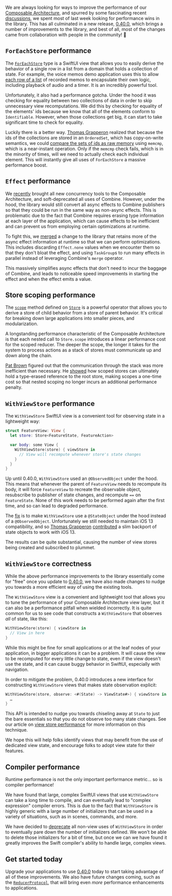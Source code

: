 We are always looking for ways to improve the performance of our [Composable Architecture][tca-gh],
and spurred by some fascinating recent [discussions][performance-gh-discussion], we spent most of
last week looking for performance wins in the library. This has all culminated in a new release,
[0.40.0][0_40_0], which brings a number of improvements to the library, and best of all, most of the
changes came from collaboration with people in the community! 🤗

## `ForEachStore` performance

The [`ForEachStore`][foreachstore-docs] type is a SwiftUI view that allows you to easily derive the
behavior of a single row in a list from a domain that holds a collection of state. For example, the
voice memos demo application uses this to allow [each row of a list][voice-memos-foreachstore-gh] of
recorded memos to encapsulate their own logic, including playback of audio and a timer. It is an
incredibly powerful tool.

Unfortunately, it also had a performance gotcha. Under the hood it was checking for equality between
two collections of data in order to skip unnecessary view recomputations. We did this by checking
for equality of the elements' ids because we know that all of the elements conform to
`Identifiable`. However, when those collections get big, it can start to take significant time to
check for equality.

Luckily there is a better way. [Thomas Grapperon][tgrapperon-twitter] realized that because the ids
of the collections are stored in an `OrderedSet`, which has copy-on-write semantics, we could
[compare the sets of ids as raw memory][memcmp-foreachstore-pr] using `memcmp`, which is a
near-instant operation. Only if the `memcmp` check fails, which is in the minority of times, will we
need to actually check each individual element. This will instantly give all uses of `ForEachStore`
a massive performance boost.

## `Effect` performance

We [recently][async-tca-blog] brought all new concurrency tools to the Composable Architecture, and
soft-deprecated all uses of Combine. However, under the hood, the library would still convert all
async effects to Combine publishers so that they could be run in the same way as non-async effects.
This is problematic due to the fact that Combine requires erasing type information at each layer of
the application, which can cause effects to be inefficient and can prevent us from employing certain
optimizations at runtime.

To fight this, we [merged][effect-internals-pr] a change to the library that retains more of the
async effect information at runtime so that we can perform optimizations. This includes discarding
`Effect.none` values when we encounter them so that they don't bloat the effect, and using
`TaskGroup`s to run many effects in parallel instead of leveraging Combine's `merge` operator.

This massively simplifies async effects that don't need to incur the baggage of Combine, and leads
to noticeable speed improvements in starting the effect and when the effect emits a value.

## Store scoping performance

The [`scope`][scope-docs] method defined on [`Store`][store-docs] is a powerful operator that allows
you to derive a store of child behavior from a store of parent behavior. It's critical for breaking
down large applications into smaller pieces, and modularization.

A longstanding performance characteristic of the Composable Architecture is that each nested call to
`Store.scope` introduces a linear performance cost for the scoped reducer. The deeper the scope, the
longer it takes for the system to process actions as a stack of stores must communicate up and down
along the chain.

[Pat Brown][pat-brown-gh] figured out that the communication through the stack was more inefficient
than necessary. He [showed][store-scoping-pr] how scoped stores can ultimately hold a type-erased
reference to the root store, making scopes a one-time cost so that nested scoping no longer incurs
an additional performance penalty.

## `WithViewStore` performance

The `WithViewStore` SwiftUI view is a convenient tool for observing state in a lightweight way:

```swift
struct FeatureView: View {
  let store: Store<FeatureState, FeatureAction>

  var body: some View {
    WithViewStore(store) { viewStore in
      // View will recompute whenever store's state changes
    }
  }
}
```

Up until 0.40.0, `WithViewStore` used an `@ObservedObject` under the hood. This means that whenever
the parent of `FeatureView` needs to recompute its body, it will force `FeatureView` to recreate the
observable object, resubscribe to publisher of state changes, and recompute `==` on `FeatureState`.
None of this work needs to be performed again after the first time, and so can lead to degraded
performance.

The [fix][withviewstore-stateobject-pr] is to make `WithViewStore` use a `@StateObject` under the
hood instead of a `@ObservedObject`. Unfortunately we still needed to maintain iOS 13 compatibility,
and so [Thomas Grapperon][tgrapperon-twitter] [contributed][ios13-stateobject-pr] a slim backport of
state objects to work with iOS 13.

The results can be quite substantial, causing the number of view stores being created and subscribed
to plummet.

## `WithViewStore` correctness

While the above performance improvements to the library essentially come for "free" once you update
to [0.40.0][0_40_0], we have also made changes to nudge you towards a more efficient way of using
the existing tools.

The `WithViewStore` view is a convenient and lightweight tool that allows you to tune the
performance of your Composable Architecture view layer, but it can also be a performance pitfall
when wielded incorrectly. It is quite common for us to see code that constructs a `WithViewStore`
that observes _all_ of state, like this:

```swift
WithViewStore(store) { viewStore in
  // View in here
}
```

While this might be fine for small applications or at the leaf nodes of your application, in bigger
applications it can be a problem. It will cause the view to be recomputed for every little change to
state, even if the view doesn't use the state, and it can cause buggy behavior in SwiftUI,
especially with navigation.

In order to mitigate the problem, 0.40.0 introduces a new interface for constructing `WithViewStore`
views that makes state observation explicit:

```swift
WithViewStore(store, observe: <#(State) -> ViewState#>) { viewStore in
  …
}
```

This API is intended to nudge you towards chiseling away at `State` to just the bare essentials so
that you do not observe too many state changes. See our article on
[view store performance][view-store-performance-article] for more information on this technique.

We hope this will help folks identify views that may benefit from the use of dedicated view state,
and encourage folks to adopt view state for their features.

## Compiler performance

Runtime performance is not the only important performance metric… so is compiler performance!

We have found that large, complex SwiftUI views that use `WithViewStore` can take a long time to
compile, and can eventually lead to "complex expression" compiler errors. This is due to the fact
that `WithViewStore` is highly generic with a large number of initializers that can be used in a
variety of situations, such as in scenes, commands, and more.

We have decided to [deprecate][withviewstore-deprecations-pr] all non-view uses of `WithViewStore`
in order to eventually pare down the number of initializers defined. We won't be able to delete
those initializers for a bit of time, but once we can we have found it greatly improves the Swift
compiler's ability to handle large, complex views.

## Get started today

Upgrade your applications to use [0.40.0][0_40_0] today to start taking advantage of all of these
improvements. We also have future changes coming, such as the
[`ReducerProtocol`][reducer-protocol-discussion], that will bring even _more_ performance
enhancements to applications.

[pat-brown-gh]: https://github.com/iampatbrown
[effect-lol]: https://gist.github.com/mbrandonw/4c88b045cc1c161931e9be875957654a
[async-tca-blog]: https://www.pointfree.co/blog/posts/79-async-composable-architecture
[voice-memos-foreachstore-gh]: https://github.com/pointfreeco/swift-composable-architecture/blob/c63f32395335aca0e79294b56529c1e81df4bef9/Examples/VoiceMemos/VoiceMemos/VoiceMemos.swift#L150-L154
[tgrapperon-twitter]: http://twitter.com/tgrapperon
[foreachstore-docs]: https://pointfreeco.github.io/swift-composable-architecture/main/documentation/composablearchitecture/foreachstore
[0_40_0]: https://github.com/pointfreeco/swift-composable-architecture/releases/tag/0.40.0
[tca-gh]: https://github.com/pointfreeco/swift-composable-architecture
[better-performance-bonanza]: https://www.pointfree.co/blog/posts/61-better-performance-bonanza
[memcmp-foreachstore-pr]: https://github.com/pointfreeco/swift-composable-architecture/pull/1307
[effect-internals-pr]: https://github.com/pointfreeco/swift-composable-architecture/pull/1312
[store-scoping-pr]: https://github.com/pointfreeco/swift-composable-architecture/pull/1316
[withviewstore-deprecations-pr]: https://github.com/pointfreeco/swift-composable-architecture/pull/1323
[withviewstore-stateobject-pr]: https://github.com/pointfreeco/swift-composable-architecture/pull/1325
[ios13-stateobject-pr]: https://github.com/pointfreeco/swift-composable-architecture/pull/1336
[performance-gh-discussion]: https://github.com/pointfreeco/swift-composable-architecture/discussions/1290
[reducer-protocol-discussion]: https://github.com/pointfreeco/swift-composable-architecture/discussions/1282
[store-docs]: https://pointfreeco.github.io/swift-composable-architecture/main/documentation/composablearchitecture/store
[scope-docs]: https://pointfreeco.github.io/swift-composable-architecture/main/documentation/composablearchitecture/store/scope(state:action:)
[view-store-performance-article]: https://pointfreeco.github.io/swift-composable-architecture/main/documentation/composablearchitecture/performance#View-stores
